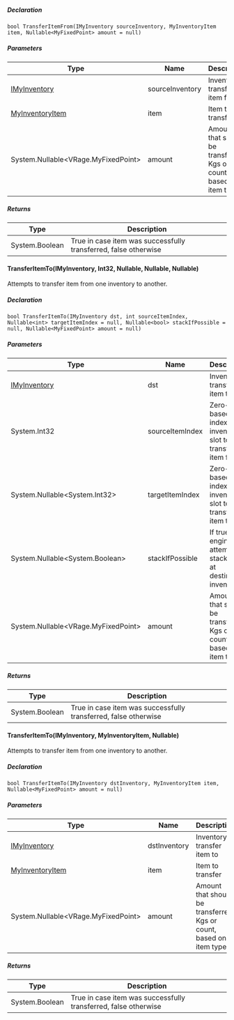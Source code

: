 ##### Declaration

```
bool TransferItemFrom(IMyInventory sourceInventory, MyInventoryItem item, Nullable<MyFixedPoint> amount = null)
```

##### Parameters

| Type | Name | Description |
| --- | --- | --- |
| [IMyInventory](https://keensoftwarehouse.github.io/SpaceEngineersModAPI/api/VRage.Game.ModAPI.Ingame.IMyInventory.html) | sourceInventory | Inventory to transfer item from |
| [MyInventoryItem](https://keensoftwarehouse.github.io/SpaceEngineersModAPI/api/VRage.Game.ModAPI.Ingame.MyInventoryItem.html) | item | Item to transfer |
| System.Nullable<VRage.MyFixedPoint\> | amount | Amount that should be transferred. Kgs or count, based on item type |

##### Returns

| Type | Description |
| --- | --- |
| System.Boolean | True in case item was successfully transferred, false otherwise |

#### TransferItemTo(IMyInventory, Int32, Nullable<Int32>, Nullable<Boolean>, Nullable<MyFixedPoint>)

Attempts to transfer item from one inventory to another.

##### Declaration

```
bool TransferItemTo(IMyInventory dst, int sourceItemIndex, Nullable<int> targetItemIndex = null, Nullable<bool> stackIfPossible = null, Nullable<MyFixedPoint> amount = null)
```

##### Parameters

| Type | Name | Description |
| --- | --- | --- |
| [IMyInventory](https://keensoftwarehouse.github.io/SpaceEngineersModAPI/api/VRage.Game.ModAPI.Ingame.IMyInventory.html) | dst | Inventory to transfer item to |
| System.Int32 | sourceItemIndex | Zero-based index of inventory slot to transfer item from |
| System.Nullable<System.Int32\> | targetItemIndex | Zero-based index of inventory slot to transfer item to |
| System.Nullable<System.Boolean\> | stackIfPossible | If true, engine will attempt to stack items at destination inventory |
| System.Nullable<VRage.MyFixedPoint\> | amount | Amount that should be transferred. Kgs or count, based on item type |

##### Returns

| Type | Description |
| --- | --- |
| System.Boolean | True in case item was successfully transferred, false otherwise |

#### TransferItemTo(IMyInventory, MyInventoryItem, Nullable<MyFixedPoint>)

Attempts to transfer item from one inventory to another.

##### Declaration

```
bool TransferItemTo(IMyInventory dstInventory, MyInventoryItem item, Nullable<MyFixedPoint> amount = null)
```

##### Parameters

| Type | Name | Description |
| --- | --- | --- |
| [IMyInventory](https://keensoftwarehouse.github.io/SpaceEngineersModAPI/api/VRage.Game.ModAPI.Ingame.IMyInventory.html) | dstInventory | Inventory to transfer item to |
| [MyInventoryItem](https://keensoftwarehouse.github.io/SpaceEngineersModAPI/api/VRage.Game.ModAPI.Ingame.MyInventoryItem.html) | item | Item to transfer |
| System.Nullable<VRage.MyFixedPoint\> | amount | Amount that should be transferred. Kgs or count, based on item type |

##### Returns

| Type | Description |
| --- | --- |
| System.Boolean | True in case item was successfully transferred, false otherwise |
